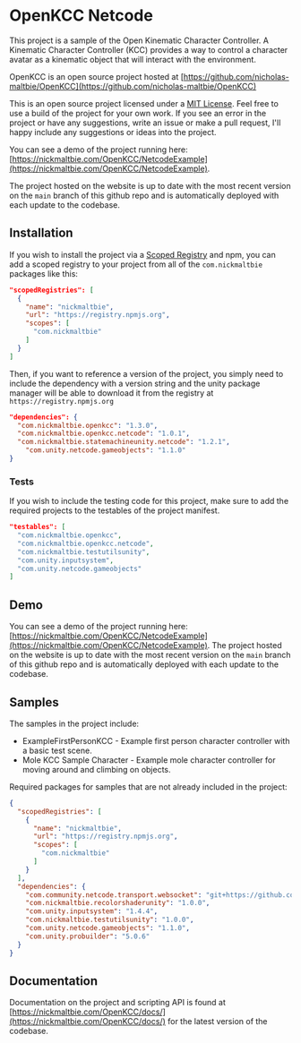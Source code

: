 # OpenKCC Netcode

This project is a sample of the Open Kinematic Character Controller.
A Kinematic Character Controller (KCC) provides a
way to control a character avatar as a kinematic object that will interact with
the environment.

OpenKCC is an open source project hosted at
[https://github.com/nicholas-maltbie/OpenKCC](https://github.com/nicholas-maltbie/OpenKCC)

This is an open source project licensed under a [MIT License](LICENSE.md).
Feel free to use a build of the project for your own work. If you see an error
in the project or have any suggestions, write an issue or make a pull request,
I'll happy include any suggestions or ideas into the project.

You can see a demo of the project running here:
[https://nickmaltbie.com/OpenKCC/NetcodeExample](https://nickmaltbie.com/OpenKCC/NetcodeExample).

The project hosted on the website is up to date with the most recent
version on the `main` branch of this github repo
and is automatically deployed with each update to the codebase.

## Installation

If you wish to install the project via a
[Scoped Registry](https://docs.unity3d.com/Manual/upm-scoped.html)
and npm, you can add a scoped registry to your project from all of the
`com.nickmaltbie` packages like this:

```json
"scopedRegistries": [
  {
    "name": "nickmaltbie",
    "url": "https://registry.npmjs.org",
    "scopes": [
      "com.nickmaltbie"
    ]
  }
]
```

Then, if you want to reference a version of the project, you simply
need to include the dependency with a version string and the unity package
manager will be able to download it from the registry at
`https://registry.npmjs.org`

```json
"dependencies": {
  "com.nickmaltbie.openkcc": "1.3.0",
  "com.nickmaltbie.openkcc.netcode": "1.0.1",
  "com.nickmaltbie.statemachineunity.netcode": "1.2.1",
    "com.unity.netcode.gameobjects": "1.1.0"
}
```

### Tests

If you wish to include the testing code for this project, make sure to add
the required projects to the testables
of the project manifest.

```json
"testables": [
  "com.nickmaltbie.openkcc",
  "com.nickmaltbie.openkcc.netcode",
  "com.nickmaltbie.testutilsunity",
  "com.unity.inputsystem",
  "com.unity.netcode.gameobjects"
]
```

## Demo

You can see a demo of the project running here:
[https://nickmaltbie.com/OpenKCC/NetcodeExample](https://nickmaltbie.com/OpenKCC/NetcodeExample).
The project hosted on the website is up to date with the most recent
version on the `main` branch of this github repo
and is automatically deployed with each update to the codebase.

## Samples

The samples in the project include:

* ExampleFirstPersonKCC - Example first person character controller with a basic
  test scene.
* Mole KCC Sample Character - Example mole character controller for moving
  around and climbing on objects.

Required packages for samples that are not
already included in the project:

```json
{
  "scopedRegistries": [
    {
      "name": "nickmaltbie",
      "url": "https://registry.npmjs.org",
      "scopes": [
        "com.nickmaltbie"
      ]
    }
  ],
  "dependencies": {
    "com.community.netcode.transport.websocket": "git+https://github.com/Unity-Technologies/multiplayer-community-contributions?path=/Transports/com.community.netcode.transport.websocket",
    "com.nickmaltbie.recolorshaderunity": "1.0.0",
    "com.unity.inputsystem": "1.4.4",
    "com.nickmaltbie.testutilsunity": "1.0.0",
    "com.unity.netcode.gameobjects": "1.1.0",
    "com.unity.probuilder": "5.0.6"
  }
}
```

## Documentation

Documentation on the project and scripting API is found at
[https://nickmaltbie.com/OpenKCC/docs/](https://nickmaltbie.com/OpenKCC/docs/)
for the latest version of the codebase.
